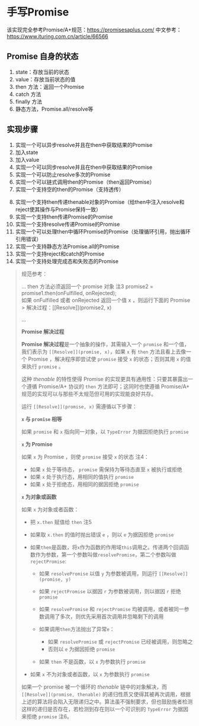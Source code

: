 # 手写Promise

该实现完全参考Promise/A+规范：https://promisesaplus.com/
中文参考：https://www.ituring.com.cn/article/66566

## Promise 自身的状态

1. state：存放当前的状态
2. value：存放当前状态的值
3. then 方法：返回一个Promise
4. catch 方法
5. finally 方法
6. 静态方法，Promise.all/resolve等

## 实现步骤

1. 实现一个可以异步resolve并且在then中获取结果的Promise
2. 加入state
3. 加入value
4. 实现一个可以同步resolve并且在then中获取结果的Promise
5. 实现一个可以防止resolve多次的Promise
6. 实现一个可以链式调用then的Promise（then返回Promise）
7. 实现一个支持空的then的Promise（支持透传）
<!-- 以下步骤较复杂，完成上面的步骤算是一个简单的Promise实现了 -->
8. 实现一个支持then传递thenable对象的Promise（给then中注入resolve和reject使其操作与Promise保持一致）
9. 实现一个支持then传递Promise的Promise
10. 实现一个支持resolve传递Promise的Promise
11. 实现一个可以处理then中循环Promise的Promise（处理循环引用，抛出循环引用错误）
12. 实现一个支持静态方法Promise.all的Promise
13. 实现一个支持reject和catch的Promise
14. 实现一个支持处理完成态和失败态的Promise

> 规范参考：
>
> ...
> then 方法必须返回一个 promise 对象 注3
> promise2 = promise1.then(onFulfilled, onRejected);   
> 如果 onFulfilled 或者 onRejected 返回一个值 x ，则运行下面的 Promise > 解决过程：[[Resolve]](promise2, x)
>
> ...
>
> **Promise 解决过程**
>
> **Promise 解决过程**是一个抽象的操作，其需输入一个 `promise` 和一个值，我们表示为 `[[Resolve]](promise, x)`，如果 `x` 有 `then` 方法且看上去像一个 Promise ，解决程序即尝试使 `promise` 接受 `x` 的状态；否则其用 `x` 的值来执行 `promise` 。
>
> 这种 *thenable* 的特性使得 Promise 的实现更具有通用性：只要其暴露出一个遵循 Promise/A+ 协议的 `then` 方法即可；这同时也使遵循 Promise/A+ 规范的实现可以与那些不太规范但可用的实现能良好共存。
>
> 运行 `[[Resolve]](promise, x)` 需遵循以下步骤：
>
> **`x` 与 `promise` 相等**
>
> 如果 `promise` 和 `x` 指向同一对象，以 `TypeError` 为据因拒绝执行 `promise`
>
> **`x` 为 Promise**
>
> 如果 `x` 为 Promise ，则使 `promise` 接受 `x` 的状态 注4：
>
> - 如果 `x` 处于等待态， `promise` 需保持为等待态直至 `x` 被执行或拒绝
> - 如果 `x` 处于执行态，用相同的值执行 `promise`
> - 如果 `x` 处于拒绝态，用相同的据因拒绝 `promise`
>
> **`x` 为对象或函数**
>
> 如果 `x` 为对象或者函数：
>
> - 把 `x.then` 赋值给 `then` 注5
>
> - 如果取 `x.then` 的值时抛出错误 `e` ，则以 `e` 为据因拒绝 `promise`
>
> - 如果`then`是函数，将`x`作为函数的作用域`this`调用之。传递两个回调函数作为参数，第一个参数叫做`resolvePromise`，第二个参数叫做`rejectPromise`:
>   - 如果 `resolvePromise` 以值 `y` 为参数被调用，则运行 `[[Resolve]](promise, y)`
>
>   - 如果 `rejectPromise` 以据因 `r` 为参数被调用，则以据因 `r` 拒绝 `promise`
>
>   - 如果 `resolvePromise` 和 `rejectPromise` 均被调用，或者被同一参数调用了多次，则优先采用首次调用并忽略剩下的调用
>
>   - 如果调用`then`方法抛出了异常`e`：
>
>     - 如果 `resolvePromise` 或 `rejectPromise` 已经被调用，则忽略之
>     - 否则以 `e` 为据因拒绝 `promise`
>
>   - 如果 `then` 不是函数，以 `x` 为参数执行 `promise`
>
> - 如果 `x` 不为对象或者函数，以 `x` 为参数执行 `promise`
>
> 如果一个 promise 被一个循环的 *thenable* 链中的对象解决，而 `[[Resolve]](promise, thenable)` 的递归性质又使得其被再次调用，根据上述的算法将会陷入无限递归之中。算法虽不强制要求，但也鼓励施者检测这样的递归是否存在，若检测到存在则以一个可识别的 `TypeError` 为据因来拒绝 `promise` 注6。
